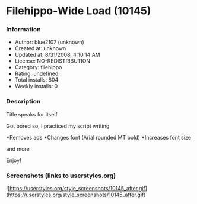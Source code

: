 # Filehippo-Wide Load (10145)

### Information
- Author: blue2107 (unknown)
- Created at: unknown
- Updated at: 8/31/2008, 4:10:14 AM
- License: NO-REDISTRIBUTION
- Category: filehippo
- Rating: undefined
- Total installs: 804
- Weekly installs: 0


### Description
Title speaks for itself 

Got bored so, I practiced my script writing

*Removes ads
*Changes font (Arial rounded MT bold)
*Increases font size

and more

Enjoy!


### Screenshots (links to userstyles.org)
![https://userstyles.org/style_screenshots/10145_after.gif](https://userstyles.org/style_screenshots/10145_after.gif)


